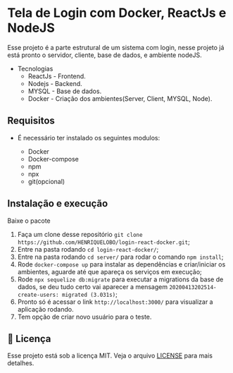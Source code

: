 # Tela de Login com Docker, ReactJs e NodeJS


Esse projeto é a parte estrutural de um sistema com login, nesse projeto já está pronto o servidor, cliente, base de dados,
e ambiente nodeJS.

- Tecnologias
  * ReactJs - Frontend. 
  * Nodejs - Backend.
  * MYSQL - Base de dados.
  * Docker - Criação dos ambientes(Server, Client, MYSQL, Node).

## Requisitos
- É necessário ter instalado os seguintes modulos:

  * Docker
  * Docker-compose
  * npm
  * npx
  * git(opcional)

## Instalação e execução
Baixe o pacote 

1. Faça um clone desse repositório 
  `git clone https://github.com/HENRIQUELOBO/login-react-docker.git`;
2. Entre na pasta rodando `cd login-react-docker/`;
3. Entre na pasta rodando `cd server/` para rodar o comando `npm install`;
3. Rode `docker-compose up` para instalar as dependências e criar/iniciar os ambientes, 
aguarde até que apareça os serviços em execução;
5. Rode `npx sequelize db:migrate` para executar a migrations da base de dados, se deu tudo certo
vai aparecer a mensagem `20200413202514-create-users: migrated (3.031s)`;
6. Pronto só é acessar o link `http://localhost:3000/` para visualizar a aplicação rodando.
7. Tem opção de criar novo usuário para o teste.

## :memo: Licença

Esse projeto está sob a licença MIT. Veja o arquivo [LICENSE](LICENSE) para mais detalhes.
